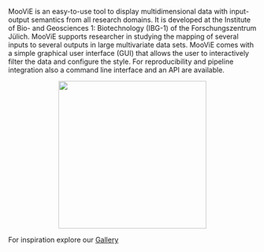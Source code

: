 MooViE is an easy-to-use tool to display multidimensional data with input-output semantics from all research domains.
It is developed at the Institute of Bio- and Geosciences 1: Biotechnology (IBG-1) of the Forschungszentrum Jülich. 
MooViE supports researcher in studying the mapping of several inputs to several outputs in large multivariate data
sets. MooViE comes with a simple graphical user interface (GUI) that allows the user to interactively filter the 
data and configure the style. For reproducibility and pipeline integration also a command line interface and an
API are available.

<p align="center">
  <img width="300" src="_images/red.png" />
</p>

For inspiration explore our [Gallery](gallery.rst)